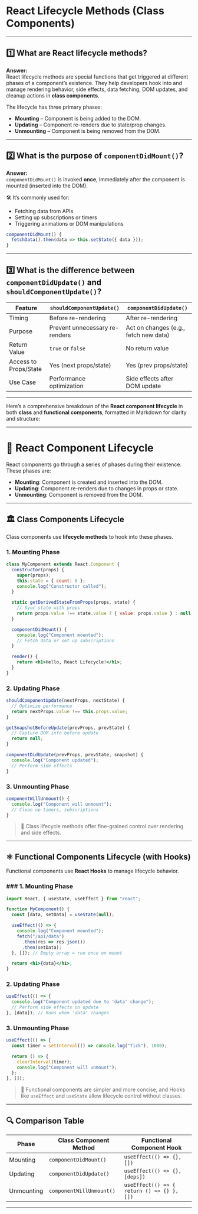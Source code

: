 # React Lifecycle Methods (Class Components)

---

## 1️⃣ What are React lifecycle methods?

**Answer:**  
React lifecycle methods are special functions that get triggered at different phases of a component’s existence. They help developers hook into and manage rendering behavior, side effects, data fetching, DOM updates, and cleanup actions in **class components**.

The lifecycle has three primary phases:

- **Mounting** – Component is being added to the DOM.
- **Updating** – Component re-renders due to state/prop changes.
- **Unmounting** – Component is being removed from the DOM.

---

## 2️⃣ What is the purpose of `componentDidMount()`?

**Answer:**  
`componentDidMount()` is invoked **once**, immediately after the component is mounted (inserted into the DOM).

🛠️ It’s commonly used for:

- Fetching data from APIs
- Setting up subscriptions or timers
- Triggering animations or DOM manipulations

```jsx
componentDidMount() {
  fetchData().then(data => this.setState({ data }));
}
```

---

## 3️⃣ What is the difference between `componentDidUpdate()` and `shouldComponentUpdate()`?

| Feature               | `shouldComponentUpdate()`      | `componentDidUpdate()`                |
| --------------------- | ------------------------------ | ------------------------------------- |
| Timing                | Before re-rendering            | After re-rendering                    |
| Purpose               | Prevent unnecessary re-renders | Act on changes (e.g., fetch new data) |
| Return Value          | `true` or `false`              | No return value                       |
| Access to Props/State | Yes (next props/state)         | Yes (prev props/state)                |
| Use Case              | Performance optimization       | Side effects after DOM update         |

---

Here’s a comprehensive breakdown of the **React component lifecycle** in both **class** and **functional components**, formatted in Markdown for clarity and structure:

---

# 🧬 React Component Lifecycle

React components go through a series of phases during their existence. These phases are:

- **Mounting**: Component is created and inserted into the DOM.
- **Updating**: Component re-renders due to changes in props or state.
- **Unmounting**: Component is removed from the DOM.

---

## 🏛️ Class Components Lifecycle

Class components use **lifecycle methods** to hook into these phases.

 ### 1. Mounting Phase

```jsx
class MyComponent extends React.Component {
  constructor(props) {
    super(props);
    this.state = { count: 0 };
    console.log("Constructor called");
  }

  static getDerivedStateFromProps(props, state) {
    // Sync state with props
    return props.value !== state.value ? { value: props.value } : null;
  }

  componentDidMount() {
    console.log("Component mounted");
    // Fetch data or set up subscriptions
  }

  render() {
    return <h1>Hello, React Lifecycle!</h1>;
  }
}
```

 ### 2. Updating Phase

```jsx
shouldComponentUpdate(nextProps, nextState) {
  // Optimize performance
  return nextProps.value !== this.props.value;
}

getSnapshotBeforeUpdate(prevProps, prevState) {
  // Capture DOM info before update
  return null;
}

componentDidUpdate(prevProps, prevState, snapshot) {
  console.log("Component updated");
  // Perform side effects
}
```

 ### 3. Unmounting Phase

```jsx
componentWillUnmount() {
  console.log("Component will unmount");
  // Clean up timers, subscriptions
}
```

> 📘 Class lifecycle methods offer fine-grained control over rendering and side effects.

---

## ⚛️ Functional Components Lifecycle (with Hooks)

Functional components use **React Hooks** to manage lifecycle behavior.

### ### 1. Mounting Phase

```jsx
import React, { useState, useEffect } from "react";

function MyComponent() {
  const [data, setData] = useState(null);

  useEffect(() => {
    console.log("Component mounted");
    fetch("/api/data")
      .then(res => res.json())
      .then(setData);
  }, []); // Empty array = run once on mount

  return <h1>{data}</h1>;
}
```

 ### 2. Updating Phase

```jsx
useEffect(() => {
  console.log("Component updated due to 'data' change");
  // Perform side effects on update
}, [data]); // Runs when 'data' changes
```

### 3. Unmounting Phase

```jsx
useEffect(() => {
  const timer = setInterval(() => console.log("Tick"), 1000);

  return () => {
    clearInterval(timer);
    console.log("Component will unmount");
  };
}, []);
```

> 🧠 Functional components are simpler and more concise, and Hooks like `useEffect` and `useState` allow lifecycle control without classes.

---

## 🔍 Comparison Table

| Phase       | Class Component Method         | Functional Component Hook         |
|-------------|-------------------------------|-----------------------------------|
| Mounting    | `componentDidMount()`         | `useEffect(() => {}, [])`         |
| Updating    | `componentDidUpdate()`        | `useEffect(() => {}, [deps])`     |
| Unmounting  | `componentWillUnmount()`      | `useEffect(() => { return () => {} }, [])` |

---


